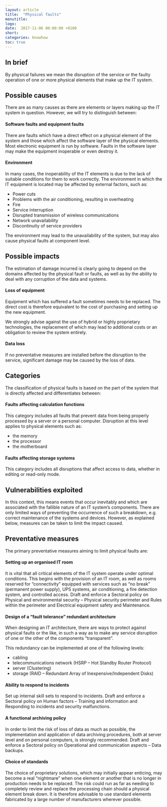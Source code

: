 ```yaml
---
layout: article
title:  "Physical faults"
menutitle:
logo:
date:  2017-11-06 00:00:00 +0100
short:
categories: knowhow
toc: true
---
```

## In brief
By physical failures we mean the disruption of the service or the faulty operation of one or more physical elements that make up the IT system.

## Possible causes
There are as many causes as there are elements or layers making up the IT system in question. However, we will try to distinguish between: 

#### Software faults and equipment faults
There are faults which have a direct effect on a physical element of the system and those which affect the software layer of the physical elements. Most electronic equipment is run by software. Faults in the software layer may make the equipment inoperable or even destroy it.

#### Environment
In many cases, the inoperability of the IT elements is due to the lack of suitable conditions for them to work correctly. The environment in which the IT equipment is located may be affected by external factors, such as:

* Power cuts
* Problems with the air conditioning, resulting in overheating
* Fire
* Service interruption
* Disrupted transmission of wireless communications 
* Network unavailability 
* Discontinuity of service providers

The environment may lead to the unavailability of the system, but may also cause physical faults at component level.

## Possible impacts
The estimation of damage incurred is clearly going to depend on the domains affected by the physical fault or faults, as well as by the ability to deal with any corruption of the data and systems.

#### Loss of equipment
Equipment which has suffered a fault sometimes needs to be replaced. The direct cost is therefore equivalent to the cost of purchasing and setting up the new equipment.

We strongly advise against the use of hybrid or highly proprietary technologies, the replacement of which may lead to additional costs or an obligation to review the system entirely.

#### Data loss
If no preventative measures are installed before the disruption to the service, significant damage may be caused by the loss of data.

## Categories
The classification of physical faults is based on the part of the system that is directly affected and differentiates between:

#### Faults affecting calculation functions
This category includes all faults that prevent data from being properly processed by a server or a personal computer. Disruption at this level applies to physical elements such as:

* the memory
* the processor
* the motherboard

#### Faults affecting storage systems
This category includes all disruptions that affect access to data, whether in editing or read-only mode.

## Vulnerabilities exploited
In this context, this means events that occur inevitably and which are associated with the fallible nature of an IT system’s components. There are only limited ways of preventing the occurrence of such a breakdown, e.g. correct maintenance of the systems and devices. However, as explained below, measures can be taken to limit the impact caused.

## Preventative measures
The primary preventative measures aiming to limit physical faults are:

#### Setting up an organised IT room
It is vital that all critical elements of the IT system operate under optimal conditions. This begins with the provision of an IT room, as well as rooms reserved for “connectivity” equipped with services such as “no break” (permanent power supply), UPS systems, air conditioning, a fire detection system, and controlled access. Draft and enforce a Sectoral policy on Physical and environmental security – Physical security perimeter and Rules within the perimeter and Electrical equipment safety and Maintenance.

#### Design of a “fault tolerance” redundant architecture
When designing an IT architecture, there are ways to protect against physical faults or the like, in such a way as to make any service disruption of one or the other of the components “transparent”.

This redundancy can be implemented at one of the following levels:

* cabling
* telecommunications network (HSRP – Hot Standby Router Protocol)
* server (Clustering)
* storage (RAID – Redundant Array of Inexpensive/Independent Disks)

#### Ability to respond to incidents
Set up internal skill sets to respond to incidents. Draft and enforce a Sectoral policy on Human factors – Training and information and Responding to incidents and security malfunctions.

#### A functional archiving policy
In order to limit the risk of loss of data as much as possible, the implementation and application of data archiving procedures, both at server level and on personal computers, is strongly recommended. Draft and enforce a Sectoral policy on Operational and communication aspects – Data backups.

#### Choice of standards
The choice of proprietary solutions, which may initially appear enticing, may become a real “nightmare” when one element or another that is no longer in production needs to be replaced. The risk could run as far as needing to completely review and replace the processing chain should a physical element break down. It is therefore advisable to use standard elements fabricated by a large number of manufacturers wherever possible.
